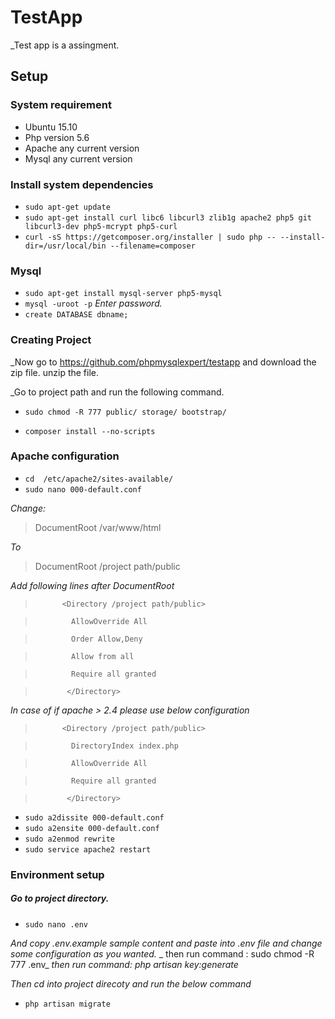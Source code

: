 # TestApp

_Test app is a assingment.

## Setup

### System requirement
- Ubuntu 15.10
- Php version 5.6
- Apache any current version
- Mysql any current version

### Install system dependencies
-  `sudo apt-get update`
- `sudo apt-get install curl libc6 libcurl3 zlib1g apache2 php5 git libcurl3-dev php5-mcrypt php5-curl`
- `curl -sS https://getcomposer.org/installer | sudo php -- --install-dir=/usr/local/bin --filename=composer`

### Mysql

- `sudo apt-get install mysql-server php5-mysql`
- `mysql -uroot -p`
 _Enter password._
- `create DATABASE dbname;`

### Creating Project
_Now go to  https://github.com/phpmysqlexpert/testapp and download the zip file. unzip the file.

_Go to project path and run the following command.

- `sudo chmod -R 777 public/ storage/ bootstrap/`
 
- `composer install --no-scripts`


### Apache configuration
- `cd  /etc/apache2/sites-available/`
- `sudo nano 000-default.conf`

 _Change:_
 
> DocumentRoot /var/www/html 

 _To_
 
>  DocumentRoot /project path/public
 
 _Add following lines after DocumentRoot_
 
>           <Directory /project path/public>

>             AllowOverride All

>             Order Allow,Deny

>             Allow from all

>             Require all granted

>            </Directory>

_In case of if apache > 2.4 please use below configuration_

>           <Directory /project path/public>

>             DirectoryIndex index.php

>             AllowOverride All

>             Require all granted

>            </Directory>
          


- `sudo a2dissite 000-default.conf`
- `sudo a2ensite 000-default.conf`
- `sudo a2enmod rewrite`
-  `sudo service apache2 restart`



### Environment setup
##### Go to project directory.
- `sudo nano .env`

 _And copy .env.example sample content and paste into .env file and change some configuration as you wanted._
 _ then run command : sudo chmod -R 777 .env_
 _then run command: php artisan key:generate_
    
_Then cd into project direcoty and run the below command_
- `php artisan migrate`    
    








